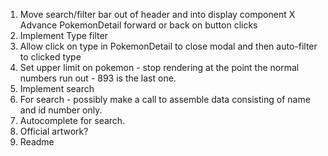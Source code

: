 1. Move search/filter bar out of header and into display component
X Advance PokemonDetail forward or back on button clicks
3. Implement Type filter
4. Allow click on type in PokemonDetail to close modal and then auto-filter to clicked type
5. Set upper limit on pokemon - stop rendering at the point the normal numbers run out - 893 is the last one. 
6. Implement search
7. For search - possibly make a call to assemble data consisting of name and id number only. 
8. Autocomplete for search. 
9. Official artwork?
10. Readme

